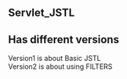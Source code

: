 ## Servlet_JSTL

## Has different versions 
Version1 is about Basic JSTL \
Version2 is about using FILTERS
